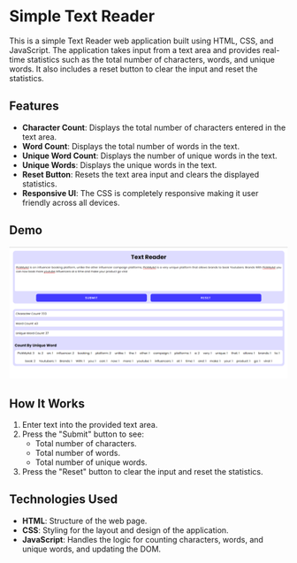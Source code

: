 # Simple Text Reader

This is a simple Text Reader web application built using HTML, CSS, and JavaScript. The application takes input from a text area and provides real-time statistics such as the total number of characters, words, and unique words. It also includes a reset button to clear the input and reset the statistics.

## Features

- **Character Count**: Displays the total number of characters entered in the text area.
- **Word Count**: Displays the total number of words in the text.
- **Unique Word Count**: Displays the number of unique words in the text.
- **Unique Words**: Displays the unique words in the text.
- **Reset Button**: Resets the text area input and clears the displayed statistics.
- **Responsive UI**: The CSS is completely responsive making it user friendly across all devices.

## Demo

![Text Reader Screenshot](./Demo%20screenshot.png)

## How It Works

1. Enter text into the provided text area.
2. Press the "Submit" button to see:
   - Total number of characters.
   - Total number of words.
   - Total number of unique words.
3. Press the "Reset" button to clear the input and reset the statistics.

## Technologies Used

- **HTML**: Structure of the web page.
- **CSS**: Styling for the layout and design of the application.
- **JavaScript**: Handles the logic for counting characters, words, and unique words, and updating the DOM.
